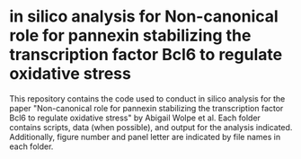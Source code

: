 # in silico analysis for **Non-canonical role for pannexin stabilizing the transcription factor Bcl6 to regulate oxidative stress**
This repository contains the code used to conduct in silico analysis for the paper "Non-canonical role for pannexin stabilizing the transcription factor Bcl6 to regulate oxidative stress" by Abigail Wolpe et al. Each folder contains scripts, data (when possible), and output for the analysis indicated. Additionally, figure number and panel letter are indicated by file names in each folder. 
